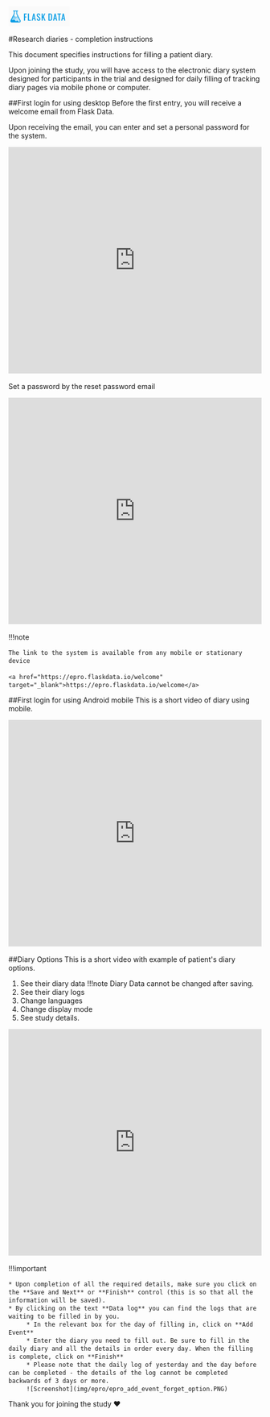 <a href="https://www.flaskdata.io">![Screenshot](img/flaskdata_logo.PNG)</a>

#Research diaries - completion instructions

This document specifies instructions for filling a patient diary.

Upon joining the study, you will have access to the electronic diary system designed for participants in the trial and designed for daily filling of tracking diary pages via mobile phone or computer.

##First login for using desktop
Before the first entry, you will receive a welcome email from Flask Data.
 
Upon receiving the email, you can enter and set a personal password for the system.

<iframe style="width: 100%;height: 450px;" src="https://www.youtube.com/embed/kVuR0Zh3_D0?rel=0&amp;showinfo=0" frameborder="0" allowfullscreen></iframe>

Set a password by the reset password email

<iframe style="width: 100%;height: 450px;" src="https://www.youtube.com/embed/FTbWHSwk4yM?rel=0&amp;showinfo=0" frameborder="0" allowfullscreen></iframe>

!!!note
    
    The link to the system is available from any mobile or stationary device
    
    <a href="https://epro.flaskdata.io/welcome" target="_blank">https://epro.flaskdata.io/welcome</a>
    
##First login for using Android mobile
This is a short video of diary using mobile.

<iframe style="width: 100%;height: 450px;" src="https://www.youtube.com/embed/ck9cpRyDxi0?rel=0&amp;showinfo=0" frameborder="0" allowfullscreen></iframe>

##Diary Options
This is a short video with example of patient's diary options.

1. See their diary data 
!!!note
    Diary Data cannot be changed after saving.
2. See their diary logs
3. Change languages
4. Change display mode
5. See study details.

<iframe style="width: 100%;height: 450px;" src="https://www.youtube.com/embed/AQ82yyIu8N0?rel=0&amp;showinfo=0" frameborder="0" allowfullscreen></iframe>

!!!important

    * Upon completion of all the required details, make sure you click on the **Save and Next** or **Finish** control (this is so that all the information will be saved).
    * By clicking on the text **Data log** you can find the logs that are waiting to be filled in by you.
         * In the relevant box for the day of filling in, click on **Add Event**
         * Enter the diary you need to fill out. Be sure to fill in the daily diary and all the details in order every day. When the filling is complete, click on **Finish**
         * Please note that the daily log of yesterday and the day before can be completed - the details of the log cannot be completed backwards of 3 days or more.
         ![Screenshot](img/epro/epro_add_event_forget_option.PNG)
         
Thank you for joining the study :heart: